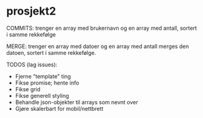 # prosjekt2

COMMITS: 
trenger en array med brukernavn og en array med antall, sortert i samme rekkefølge 

MERGE: 
trenger en array med datoer og en array med antall merges den datoen, sortert i samme rekkefølge.


TODOS (lag issues): 
- Fjerne "template" ting
- Fikse promise; hente info 
- Fikse grid 
- Fikse generell styling 
- Behandle json-objekter til arrays som nevnt over 
- Gjøre skalerbart for mobil/nettbrett


